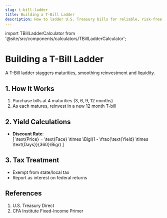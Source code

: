```yaml
---
slug: t-bill-ladder
title: Building a T-Bill Ladder
description: How to ladder U.S. Treasury bills for reliable, risk-free returns.
---
```


import TBillLadderCalculator from '@site/src/components/calculators/TBillLadderCalculator';

# Building a T-Bill Ladder

A T-Bill ladder staggers maturities, smoothing reinvestment and liquidity.

<TBillLadderCalculator />

## 1. How It Works

1. Purchase bills at 4 maturities (3, 6, 9, 12 months)  
2. As each matures, reinvest in a new 12 month T-bill  

## 2. Yield Calculations

- **Discount Rate**:  
  \[
    \text{Price} = \text{Face} \times \Bigl(1 - \frac{\text{Yield} \times \text{Days}}{360}\Bigr)
  \]

## 3. Tax Treatment

- Exempt from state/local tax  
- Report as interest on federal returns

## References

1. U.S. Treasury Direct  
2. CFA Institute Fixed-Income Primer
